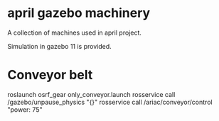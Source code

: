 # april gazebo machinery

A collection of machines used in april project.

Simulation in gazebo 11 is provided.

# Conveyor belt

roslaunch osrf_gear only_conveyor.launch
rosservice call /gazebo/unpause_physics "{}"
rosservice call /ariac/conveyor/control "power: 75"
